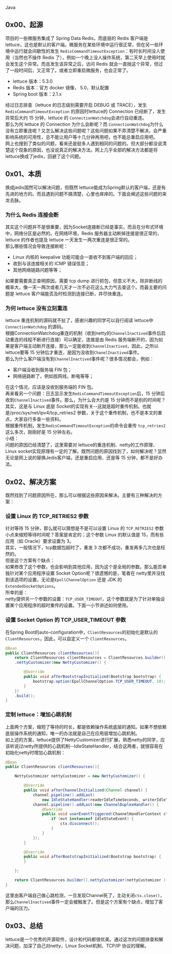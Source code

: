Java
<a name="UHazK"></a>
## 0x00、起源
项目的一些微服务集成了 Spring Data Redis，而底层的 Redis 客户端是 lettuce，这也是默认的客户端。微服务在某些环境中运行很正常，但在另一些环境中运行就会间歇性的发生 `RedisCommandTimeoutException`：有时长时间没人使用（当然也不操作 Redis 了），例如一个晚上没人操作系统，第二天早上使用时就会发生这个异常。而且发生该异常之后，访问 Redis 就会一直抛这个异常，但过了一段时间后，又正常了。或者立即重启微服务，也会正常了。

- lettuce 版本：5.3.0
- Redis 版本：官方 docker 镜像， 5.0，默认配置
- Spring boot 版本：2.1.x

经过日志排查（lettuce 的日志级别需要开启 DEBUG 或 TRACE），发生`RedisCommandTimeoutException` 的原因时lettuce的 Connection 已经断了，发生异常后大约 15 分钟，lettuce 的 `ConnectionWatchdog`会进行自动重连。<br />那么为何 lettuce 的 Connection 为什么会断呢？而 `ConnectionWatchdog`为什么没有立即重连呢？又怎么解决这些问题呢？这些问题如果不弄清楚不解决，会严重影响系统的可用性，总不能让用户等十几分钟再用吧，也不能总重启应用吧。<br />网上也搜到了类似的问题，看来还是挺多人遇到相同的问题的。但大部分都没说清楚这个现象的原因，也没说真正的解决方法。网上几乎全部的解决方法都是将lettuce换成了jedis，回避了这个问题。
<a name="kAv4r"></a>
## 0x01、本质
换成jedis固然可以解决问题，但既然 lettuce能成为Spring默认的客户端，还是有先进的地方的。而且遇到问题不搞清楚，心里也痒痒的。下面会阐述这些问题的来龙去脉。
<a name="H1YUM"></a>
### 为什么 Redis 连接会断
其实这个问题并不是很重要，因为Socket连接断已经是事实，而且在分布式环境中，网络分区是必然的。在网络环境，Redis 服务器主动断掉连接是很正常的，lettuce 的作者也提及 lettuce 一天发生一两次重连是很正常的。<br />那么哪些情况会导致连接断呢：

- Linux 内核的 keepalive 功能可能会一直收不到客户端的回应；
- 收到与该连接相关的 ICMP 错误信息；
- 其他网络链路问题等等；

如果要需要真正查明原因，需要 tcp dump 进行抓包，但意义不大，除非断线的概率大，像一天一两次或者几天才一次不必花这么大力气去查这个。而最主要的问题是 lettuce 客户端能否及时检测到连接已断，并尽快重连。
<a name="oETxg"></a>
### 为何 lettuce 没有立刻重连
lettuce 重连机制的源码就不扯了，感谢兴趣的同学可以自行阅读 lettuce中`ConnectionWatchdog` 的源码。<br />根据ConnectionWatchdog重连的机制（收到netty的`ChannelInactived`事件后启动重连的线程不断进行连接）可以确定，连接是由 Redis 服务端断开的，因为如果是客户端主动断开连接，那么一定能收到`ChannelInactived`，因此，之所以lettuce要等 15 分钟后才重连，是因为没收到`ChanelInactived`事件。<br />那么为什么客户端没有到`ChannelInactived`事件呢？很多情况都会，例如：

- 客户端没收到服务端 FIN 包；
- 网络链路断了，例如拔网线，断电等等；

在这个情况，应该是没收到服务端的 FIN 包。<br />再来看另一个问题：日志显示发生`RedisCommandTimeoutException`后，15 分钟后收到`ChannelInactived`事件。那么，为什么会大约是 15 分钟而不是别的时间呢？<br />其实，这是与 Linux 底层 Socket的实现有关--这就是超时重传机制。也就是/proc/sys/net/ipv4/tcp_retries2 参数，关于这个重传机制，也不是本文的重点，大家自行多查一些资料。<br />根据重传机制，发生`RedisCommandTimeoutException`的命令会重传 `tcp_retries2`这么多次，刚刚好是 15 分钟左右。<br />小结：<br />问题的原因已经清楚了，这里需要对 lettuce的重连机制、netty的工作原理、Linux socket实现原理有一定的了解。既然问题的原因找到了，如何解决呢？显然无论是网上说的替换Jedis客户端，还是重启应用、还是等 15 分钟，都不是好办法。
<a name="c4iYI"></a>
## 0x02、解决方案
既然找到了问题原因所在，那么可以根据这些原因来解决。主要有三种解决的方案：
<a name="GpsfK"></a>
### 设置 Linux 的 TCP_RETRIES2 参数
针对等待 15 分钟，那么就可以猜想是不是可以设置 Linux 的 `TCP_RETRIES2` 参数小点来缩短等待时间呢？答案是肯定的；这个参数 Linux 的默认值是 15，而有些应用（如 Oracle）要求设置为 3。<br />其实，一般情况下，tcp数据包超时了，重发 3 次都不成功，重发再多几次也是枉然的。<br />但是这个方案有个缺点：<br />如果修改了这个参数，也会影响到其他应用，因为这个是全局的参数。那么能否单独针对某个应用程序设置 Socket Option呢？很遗憾的是，笔者在 netty里并没找到该选项的设置，无论是`EpollChannelOption` 还是 JDK 的`ExtendedSocketOptions`。<br />所幸的是：<br />netty提供另一个参数的设置：`TCP_USER_TIMEOUT`，这个参数就是为了针对单独设置某个应用程序的超时重传的设置。下面一小节讲述如何使用。
<a name="BTY1K"></a>
### 设置 Socket Option 的 TCP_USER_TIMEOUT 参数
在Spring Boot的auto-configuration中，`ClientResources`的初始化是默认的 `ClientResources`，因此，可以自定义一个 `ClientResources`。
```java
@Bean
public ClientResources clientResources(){
    return ClientResources clientResources = ClientResources.builder()
    .nettyCustomizer(new NettyCustomizer() {

        @Override
        public void afterBootstrapInitialized(Bootstrap bootstrap) {
            bootstrap.option(EpollChannelOption.TCP_USER_TIMEOUT, 10);
        }
    })
    .build();
}
```
<a name="nGE6l"></a>
### 定制 lettuce：增加心跳机制
上面两个方案，缩短了等待的时长，都是依赖操作系统底层的通知。如果不想依赖底层操作系统的通知，唯一的办法就是自己在应用层增加心跳机制。<br />如上述的方案，lettuce提供了NettyCustomizer进行扩展，熟悉netty的同学，应该听说过netty所提供的心跳机制--IdleStateHandler，结合这两者，就很容易在初始化netty时增加心跳机制：
```java
@Bean
public ClientResources clientResources(){

    NettyCustomizer nettyCustomizer = new NettyCustomizer() {

        @Override
        public void afterChannelInitialized(Channel channel) {
            channel.pipeline().addLast(
                new IdleStateHandler(readerIdleTimeSeconds, writerIdleTimeSeconds, allIdleTimeSeconds));
            channel.pipeline().addLast(new ChannelDuplexHandler() {
                @Override
                public void userEventTriggered(ChannelHandlerContext ctx, Object evt) throws Exception {
                    if (evt instanceof IdleStateEvent) {
                        ctx.disconnect();
                    }
                }
            });
        }

        @Override
        public void afterBootstrapInitialized(Bootstrap bootstrap) {
        }

    };

    return ClientResources.builder().nettyCustomizer(nettyCustomizer ).build();
}
```
这里由客户端自己做心跳检测，一旦发现Channel死了，主动关闭`ctx.close()`，那么`ChannelInactived`事件一定会被触发了。但是这个方案有个缺点，增加了客户端的压力。
<a name="tUElR"></a>
## 0x03、总结
lettuce是一个优秀的开源软件，设计和代码都很优美。通过这次的问题排查和解决问题，加深了自己对netty，Linux Socket机制、TCP/IP 协议的理解。
